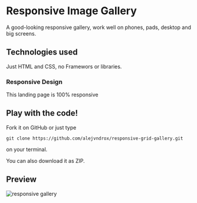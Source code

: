 # Responsive Image Gallery
A good-looking responsive gallery, work well on phones, pads, desktop and big screens.

## Technologies used
Just HTML and CSS, no Framewors or libraries.

### Responsive Design

This landing page is 100% responsive

## Play with the code!

Fork it on GitHub or just type
```
git clone https://github.com/alejvndrox/responsive-grid-gallery.git
```
on your terminal.

You can also download it as ZIP.

## Preview
![responsive gallery](https://github.com/alejvndrox/responsive-grid-gallery/blob/master/preview.png "Landing page preview")

